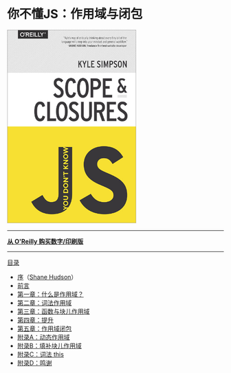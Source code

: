 # 你不懂JS：作用域与闭包

<img src="cover.jpg" width="300">

-----

**[从 O'Reilly 购买数字/印刷版](http://shop.oreilly.com/product/0636920026327.do)**

-----

[目录](/scope_vs_closures/toc.md)

* [序](https://shanehudson.net/2014/06/03/foreword-dont-know-js/)（[Shane Hudson](https://github.com/shanehudson)）
* [前言](../preface.md)
* [第一章：什么是作用域？](/scope_vs_closures/ch1.md)
* [第二章：词法作用域](/scope_vs_closures/ch2.md)
* [第三章：函数与块儿作用域](/scope_vs_closures/ch3.md)
* [第四章：提升](/scope_vs_closures/ch4.md)
* [第五章：作用域闭包](/scope_vs_closures/ch5.md)
* [附录A：动态作用域](/scope_vs_closures/apA.md)
* [附录B：填补块儿作用域](/scope_vs_closures/apB.md)
* [附录C：词法 this](/scope_vs_closures/apC.md)
* [附录D：鸣谢](/scope_vs_closures/apD.md)
